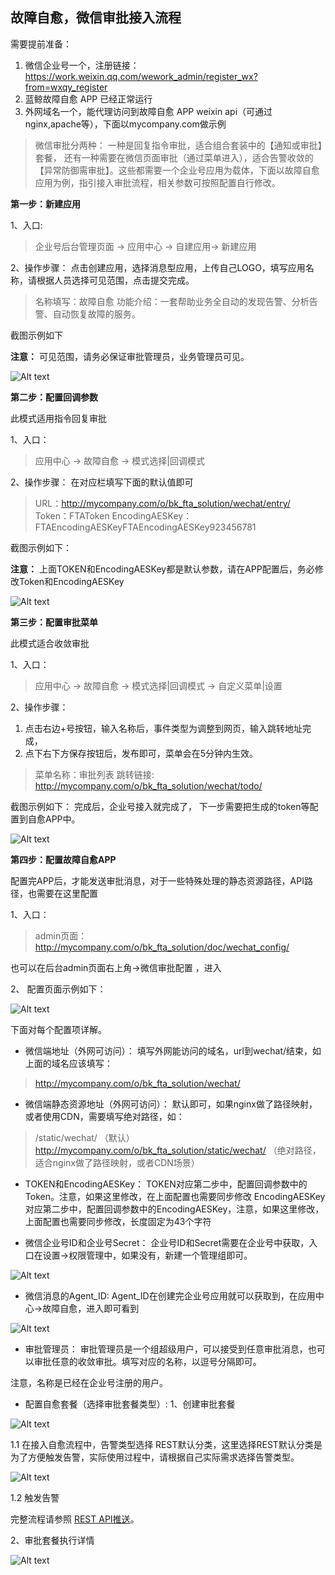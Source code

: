 ## 故障自愈，微信审批接入流程
需要提前准备：

1. 微信企业号一个，注册链接：https://work.weixin.qq.com/wework_admin/register_wx?from=wxqy_register
2. 蓝鲸故障自愈 APP 已经正常运行
3. 外网域名一个，能代理访问到故障自愈 APP weixin api（可通过nginx,apache等），下面以mycompany.com做示例


>微信审批分两种：
一种是回复指令审批，适合组合套装中的【通知或审批】套餐，
还有一种需要在微信页面审批（通过菜单进入），适合告警收敛的【异常防御需审批】。这些都需要一个企业号应用为载体，下面以故障自愈应用为例，指引接入审批流程，相关参数可按照配置自行修改。

**第一步：新建应用**

1、入口:
>企业号后台管理页面 -> 应用中心 -> 自建应用-> 新建应用

2、操作步骤：
点击创建应用，选择消息型应用，上传自己LOGO，填写应用名称，请根据人员选择可见范围，点击提交完成。
>名称填写：故障自愈
>功能介绍：一套帮助业务全自动的发现告警、分析告警、自动恢复故障的服务。

截图示例如下

**注意：** 可见范围，请务必保证审批管理员，业务管理员可见。

![Alt text](../../assets/1494574167873.png)


**第二步：配置回调参数**

此模式适用指令回复审批

1、入口：
> 应用中心 -> 故障自愈 -> 模式选择|回调模式

2、操作步骤：
在对应栏填写下面的默认值即可
>URL：http://mycompany.com/o/bk_fta_solution/wechat/entry/
>Token：FTAToken
>EncodingAESKey：FTAEncodingAESKeyFTAEncodingAESKey923456781

截图示例如下：

**注意：** 上面TOKEN和EncodingAESKey都是默认参数，请在APP配置后，务必修改Token和EncodingAESKey

![Alt text](../../assets/1495508733324.png)




**第三步：配置审批菜单**

此模式适合收敛审批

1、入口：
> 应用中心 -> 故障自愈 -> 模式选择|回调模式 -> 自定义菜单|设置

2、操作步骤：
1) 点击右边+号按钮，输入名称后，事件类型为调整到网页，输入跳转地址完成，
2) 点下右下方保存按钮后，发布即可，菜单会在5分钟内生效。
> 菜单名称：审批列表
> 跳转链接: http://mycompany.com/o/bk_fta_solution/wechat/todo/

截图示例如下：
完成后，企业号接入就完成了， 下一步需要把生成的token等配置到自愈APP中。

![Alt text](../../assets/1495508805368.png)



**第四步：配置故障自愈APP**

配置完APP后，才能发送审批消息，对于一些特殊处理的静态资源路径，API路径，也需要在这里配置

1、入口：
> admin页面：http://mycompany.com/o/bk_fta_solution/doc/wechat_config/

也可以在后台admin页面右上角->微信审批配置 ，进入

2、 配置页面示例如下：

![Alt text](../../assets/1495527861556.png)


下面对每个配置项详解。

- 微信端地址（外网可访问）：
填写外网能访问的域名，url到wechat/结束，如上面的域名应该填写：
>http://mycompany.com/o/bk_fta_solution/wechat/

- 微信端静态资源地址（外网可访问）：
默认即可，如果nginx做了路径映射，或者使用CDN，需要填写绝对路径，如：
> /static/wechat/ （默认）
> http://mycompany.com/o/bk_fta_solution/static/wechat/ （绝对路径，适合nginx做了路径映射，或者CDN场景）

- TOKEN和EncodingAESKey：
TOKEN对应第二步中，配置回调参数中的Token。注意，如果这里修改，在上面配置也需要同步修改
EncodingAESKey对应第二步中，配置回调参数中的EncodingAESKey，注意，如果这里修改，上面配置也需要同步修改，长度固定为43个字符

- 微信企业号ID和企业号Secret：
企业号ID和Secret需要在企业号中获取，入口在设置->权限管理中，如果没有，新建一个管理组即可。

![Alt text](../../assets/1495527151654.png)

- 微信消息的Agent_ID:
Agent_ID在创建完企业号应用就可以获取到，在应用中心->故障自愈，进入即可看到

![Alt text](../../assets/1495527228622.png)

- 审批管理员：
审批管理员是一个组超级用户，可以接受到任意审批消息，也可以审批任意的收敛审批。填写对应的名称，以逗号分隔即可。

注意，名称是已经在企业号注册的用户。

- 配置自愈套餐（选择审批套餐类型）:
1、创建审批套餐

![Alt text](../../assets/20181211121143.png)

1.1	在接入自愈流程中，告警类型选择 REST默认分类，这里选择REST默认分类是为了方便触发告警，实际使用过程中，请根据自己实际需求选择告警类型。

![Alt text](../../assets/20181211123915.png)

1.2	触发告警

完整流程请参照 [REST API推送](https://docs.bk.tencent.com/product_white_paper/fta/Getting_Started/Integrated_RestAPI_Push.html)。

2、审批套餐执行详情

![Alt text](../../assets/201812112115.png)
